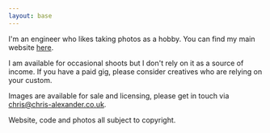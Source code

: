 ```yaml
---
layout: base
---
```


I'm an engineer who likes taking photos as a hobby. You can find my main website [here](https://chris-alexander.co.uk).

I am available for occasional shoots but I don't rely on it as a source of income. If you have a paid gig, please consider creatives who are relying on your custom.

Images are available for sale and licensing, please get in touch via chris@chris-alexander.co.uk.

Website, code and photos all subject to copyright.
